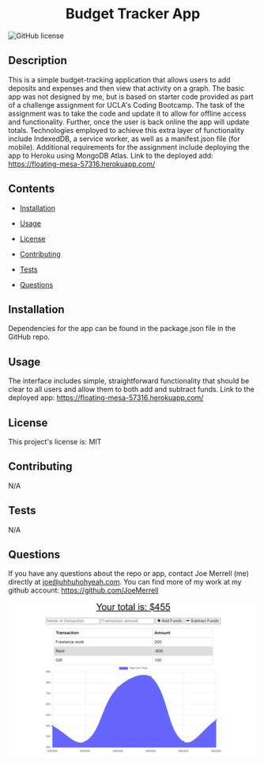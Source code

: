 
<h1 align="center">
    Budget Tracker App
</h1>


![GitHub license](https://img.shields.io/badge/license-MIT-blue.svg)


## Description

This is a simple budget-tracking application that allows users to add deposits and expenses and then view that activity on a graph. The basic app was not designed by me, but is based on starter code provided as part of a challenge assignment for UCLA's Coding Bootcamp. The task of the assignment was to take the code and update it to allow for offline access and functionality. Further, once the user is back online the app will update totals. Technologies employed to achieve this extra layer of functionality include IndexedDB, a service worker, as well as a manifest.json file (for mobile). Additional requirements for the assignment include deploying the app to Heroku using MongoDB Atlas. Link to the deployed add: https://floating-mesa-57316.herokuapp.com/


## Contents 

* [Installation](#installation)

* [Usage](#usage)

* [License](#license)

* [Contributing](#contributing)

* [Tests](#tests)

* [Questions](#questions)

## Installation


Dependencies for the app can be found in the package.json file in the GitHub repo.


## Usage

The interface includes simple, straightforward functionality that should be clear to all users and allow them to both add and subtract funds. Link to the deployed app: https://floating-mesa-57316.herokuapp.com/

## License

This project's license is: MIT
  
## Contributing

N/A

## Tests

N/A

## Questions

If you have any questions about the repo or app, contact Joe Merrell (me) directly at joe@uhhuhohyeah.com. You can find more of my work at my github account: https://github.com/JoeMerrell

<img src="public/images/budget-tracker.png" alt="Budget Tracker App screenshot courtesy of UCLA">

